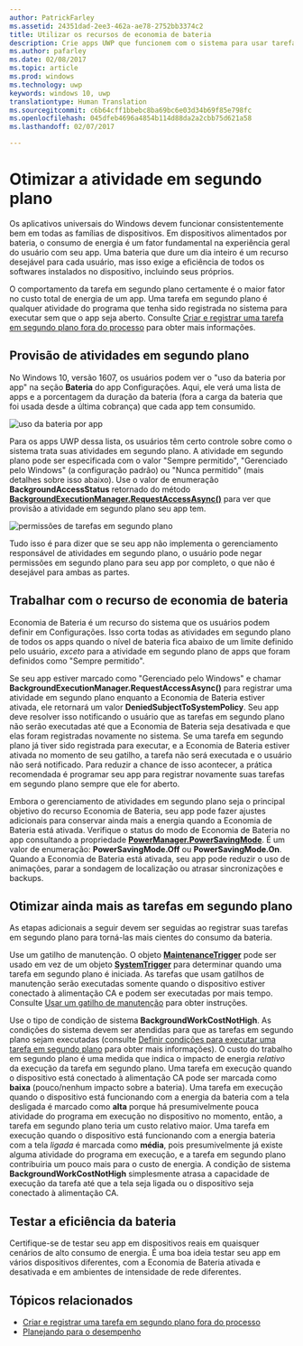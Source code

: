 ```yaml
---
author: PatrickFarley
ms.assetid: 24351dad-2ee3-462a-ae78-2752bb3374c2
title: Utilizar os recursos de economia de bateria
description: Crie apps UWP que funcionem com o sistema para usar tarefas em segundo plano economizando a bateria.
ms.author: pafarley
ms.date: 02/08/2017
ms.topic: article
ms.prod: windows
ms.technology: uwp
keywords: windows 10, uwp
translationtype: Human Translation
ms.sourcegitcommit: c6b64cff1bbebc8ba69bc6e03d34b69f85e798fc
ms.openlocfilehash: 045dfeb4696a4854b114d88da2a2cbb75d621a58
ms.lasthandoff: 02/07/2017

---
```


# <a name="optimize-background-activity"></a>Otimizar a atividade em segundo plano

Os aplicativos universais do Windows devem funcionar consistentemente bem em todas as famílias de dispositivos. Em dispositivos alimentados por bateria, o consumo de energia é um fator fundamental na experiência geral do usuário com seu app. Uma bateria que dure um dia inteiro é um recurso desejável para cada usuário, mas isso exige a eficiência de todos os softwares instalados no dispositivo, incluindo seus próprios. 

O comportamento da tarefa em segundo plano certamente é o maior fator no custo total de energia de um app. Uma tarefa em segundo plano é qualquer atividade do programa que tenha sido registrada no sistema para executar sem que o app seja aberto. Consulte [Criar e registrar uma tarefa em segundo plano fora do processo](https://msdn.microsoft.com/windows/uwp/launch-resume/create-and-register-a-background-task) para obter mais informações.

## <a name="background-activity-allowance"></a>Provisão de atividades em segundo plano

No Windows 10, versão 1607, os usuários podem ver o "uso da bateria por app" na seção **Bateria** do app Configurações. Aqui, ele verá uma lista de apps e a porcentagem da duração da bateria (fora a carga da bateria que foi usada desde a última cobrança) que cada app tem consumido. 

![uso da bateria por app](images/battery-usage-by-app.png)

Para os apps UWP dessa lista, os usuários têm certo controle sobre como o sistema trata suas atividades em segundo plano. A atividade em segundo plano pode ser especificada com o valor "Sempre permitido", "Gerenciado pelo Windows" (a configuração padrão) ou "Nunca permitido" (mais detalhes sobre isso abaixo). Use o valor de enumeração **BackgroundAccessStatus** retornado do método [**BackgroundExecutionManager.RequestAccessAsync()**](https://msdn.microsoft.com/library/windows/apps/windows.applicationmodel.background.backgroundexecutionmanager.requestaccessasync.aspx) para ver que provisão a atividade em segundo plano seu app tem.

![permissões de tarefas em segundo plano](images/background-task-permissions.png)

Tudo isso é para dizer que se seu app não implementa o gerenciamento responsável de atividades em segundo plano, o usuário pode negar permissões em segundo plano para seu app por completo, o que não é desejável para ambas as partes.

## <a name="work-with-the-battery-saver-feature"></a>Trabalhar com o recurso de economia de bateria
Economia de Bateria é um recurso do sistema que os usuários podem definir em Configurações. Isso corta todas as atividades em segundo plano de todos os apps quando o nível de bateria fica abaixo de um limite definido pelo usuário, *exceto* para a atividade em segundo plano de apps que foram definidos como "Sempre permitido".

Se seu app estiver marcado como "Gerenciado pelo Windows" e chamar **BackgroundExecutionManager.RequestAccessAsync()** para registrar uma atividade em segundo plano enquanto a Economia de Bateria estiver ativada, ele retornará um valor **DeniedSubjectToSystemPolicy**. Seu app deve resolver isso notificando o usuário que as tarefas em segundo plano não serão executadas até que a Economia de Bateria seja desativada e que elas foram registradas novamente no sistema. Se uma tarefa em segundo plano já tiver sido registrada para executar, e a Economia de Bateria estiver ativada no momento de seu gatilho, a tarefa não será executada e o usuário não será notificado. Para reduzir a chance de isso acontecer, a prática recomendada é programar seu app para registrar novamente suas tarefas em segundo plano sempre que ele for aberto.

Embora o gerenciamento de atividades em segundo plano seja o principal objetivo do recurso Economia de Bateria, seu app pode fazer ajustes adicionais para conservar ainda mais a energia quando a Economia de Bateria está ativada. Verifique o status do modo de Economia de Bateria no app consultando a propriedade [**PowerManager.PowerSavingMode**](https://msdn.microsoft.com/library/windows/apps/windows.phone.system.power.powermanager.powersavingmode.aspx). É um valor de enumeração: **PowerSavingMode.Off** ou **PowerSavingMode.On**. Quando a Economia de Bateria está ativada, seu app pode reduzir o uso de animações, parar a sondagem de localização ou atrasar sincronizações e backups. 

## <a name="further-optimize-background-tasks"></a>Otimizar ainda mais as tarefas em segundo plano
As etapas adicionais a seguir devem ser seguidas ao registrar suas tarefas em segundo plano para torná-las mais cientes do consumo da bateria.

Use um gatilho de manutenção. O objeto [**MaintenanceTrigger**](https://msdn.microsoft.com/library/windows/apps/windows.applicationmodel.background.maintenancetrigger.aspx) pode ser usado em vez de um objeto [**SystemTrigger**](https://msdn.microsoft.com/library/windows/apps/windows.applicationmodel.background.systemtrigger.aspx) para determinar quando uma tarefa em segundo plano é iniciada. As tarefas que usam gatilhos de manutenção serão executadas somente quando o dispositivo estiver conectado à alimentação CA e podem ser executadas por mais tempo. Consulte [Usar um gatilho de manutenção](https://msdn.microsoft.com/windows/uwp/launch-resume/use-a-maintenance-trigger) para obter instruções.

Use o tipo de condição de sistema **BackgroundWorkCostNotHigh**. As condições do sistema devem ser atendidas para que as tarefas em segundo plano sejam executadas (consulte [Definir condições para executar uma tarefa em segundo plano](https://msdn.microsoft.com/windows/uwp/launch-resume/set-conditions-for-running-a-background-task) para obter mais informações). O custo do trabalho em segundo plano é uma medida que indica o impacto de energia *relativo* da execução da tarefa em segundo plano. Uma tarefa em execução quando o dispositivo está conectado à alimentação CA pode ser marcada como **baixa** (pouco/nenhum impacto sobre a bateria). Uma tarefa em execução quando o dispositivo está funcionando com a energia da bateria com a tela desligada é marcado como **alta** porque há presumivelmente pouca atividade do programa em execução no dispositivo no momento, então, a tarefa em segundo plano teria um custo relativo maior. Uma tarefa em execução quando o dispositivo está funcionando com a energia bateria com a tela *ligada* é marcada como **média**, pois presumivelmente já existe alguma atividade do programa em execução, e a tarefa em segundo plano contribuiria um pouco mais para o custo de energia. A condição de sistema **BackgroundWorkCostNotHigh** simplesmente atrasa a capacidade de execução da tarefa até que a tela seja ligada ou o dispositivo seja conectado à alimentação CA.

## <a name="test-battery-efficiency"></a>Testar a eficiência da bateria

Certifique-se de testar seu app em dispositivos reais em quaisquer cenários de alto consumo de energia. É uma boa ideia testar seu app em vários dispositivos diferentes, com a Economia de Bateria ativada e desativada e em ambientes de intensidade de rede diferentes.

## <a name="related-topics"></a>Tópicos relacionados

* [Criar e registrar uma tarefa em segundo plano fora do processo](https://msdn.microsoft.com/windows/uwp/launch-resume/create-and-register-a-background-task)  
* [Planejando para o desempenho](https://msdn.microsoft.com/windows/uwp/debug-test-perf/planning-and-measuring-performance)  



